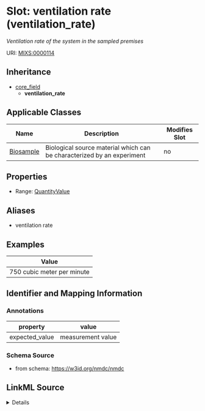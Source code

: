 # Slot: ventilation rate (ventilation_rate)


_Ventilation rate of the system in the sampled premises_



URI: [MIXS:0000114](https://w3id.org/mixs/0000114)




## Inheritance

* [core_field](core_field.md)
    * **ventilation_rate**





## Applicable Classes

| Name | Description | Modifies Slot |
| --- | --- | --- |
[Biosample](Biosample.md) | Biological source material which can be characterized by an experiment |  no  |







## Properties

* Range: [QuantityValue](QuantityValue.md)



## Aliases


* ventilation rate




## Examples

| Value |
| --- |
| 750 cubic meter per minute |

## Identifier and Mapping Information





### Annotations

| property | value |
| --- | --- |
| expected_value | measurement value || preferred_unit | cubic meter per minute, liters per second || occurrence | 1 |



### Schema Source


* from schema: https://w3id.org/nmdc/nmdc




## LinkML Source

<details>
```yaml
name: ventilation_rate
annotations:
  expected_value:
    tag: expected_value
    value: measurement value
  preferred_unit:
    tag: preferred_unit
    value: cubic meter per minute, liters per second
  occurrence:
    tag: occurrence
    value: '1'
description: Ventilation rate of the system in the sampled premises
title: ventilation rate
examples:
- value: 750 cubic meter per minute
from_schema: https://w3id.org/nmdc/nmdc
aliases:
- ventilation rate
rank: 1000
is_a: core field
slot_uri: MIXS:0000114
multivalued: false
alias: ventilation_rate
domain_of:
- Biosample
range: QuantityValue

```
</details>
